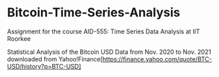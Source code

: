 # Bitcoin-Time-Series-Analysis

Assignment for the course AID-555: Time Series Data Analysis at IIT Roorkee

Statistical Analysis of the Bitcoin USD Data from Nov. 2020 to Nov. 2021 downloaded from Yahoo!Finance[https://finance.yahoo.com/quote/BTC-USD/history?p=BTC-USD] 
